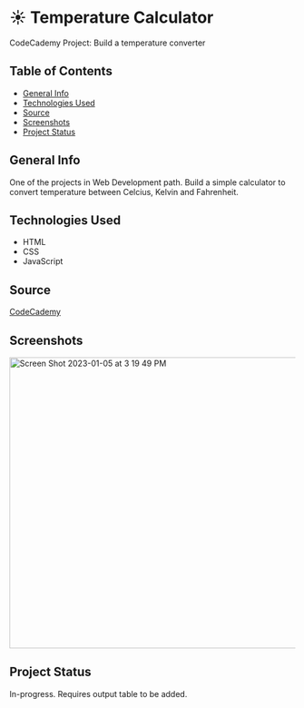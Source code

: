 # :sunny: Temperature Calculator #
CodeCademy Project: Build a temperature converter

## Table of Contents ##
* [General Info](#General-Info)
* [Technologies Used](#Technologies-Used)
* [Source](#Source)
* [Screenshots](#Screenshots)
* [Project Status](#Project-Status)

## General Info ##
One of the projects in Web Development path.
Build a simple calculator to convert temperature between Celcius, Kelvin and Fahrenheit.

## Technologies Used ##
* HTML
* CSS
* JavaScript

## Source ##
[CodeCademy](http://www.codecademy.com) 

## Screenshots ##
<img width="513" alt="Screen Shot 2023-01-05 at 3 19 49 PM" src="https://user-images.githubusercontent.com/59709289/210898673-57592116-be7a-4949-8b18-a599bdc38fa3.png">

## Project Status ##
In-progress. Requires output table to be added.
